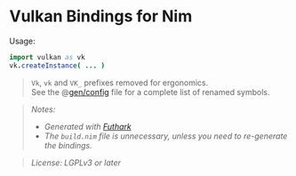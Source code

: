 # Vulkan Bindings for Nim
Usage:
```nim
import vulkan as vk
vk.createInstance( ... )
```
> `Vk`, `vk` and `VK_` prefixes removed for ergonomics.  
> See the @[gen/config](./gen/cfg.nim) file for a complete list of renamed symbols.

> _Notes:_  
>  - _Generated with [Futhark](https://github.com/PMunch/futhark)_  
>  - _The `build.nim` file is unnecessary, unless you need to re-generate the bindings._  

> _License: LGPLv3 or later_  
